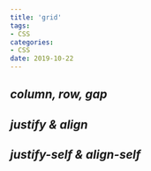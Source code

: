 ```yaml
---
title: 'grid'
tags:
- CSS
categories:
- CSS
date: 2019-10-22
---
```


## ***column, row, gap***

<CSS-grid-index1></CSS-grid-index1>

## ***justify & align***

<CSS-grid-index2></CSS-grid-index2>

## ***justify-self & align-self***

<CSS-grid-index3></CSS-grid-index3>
